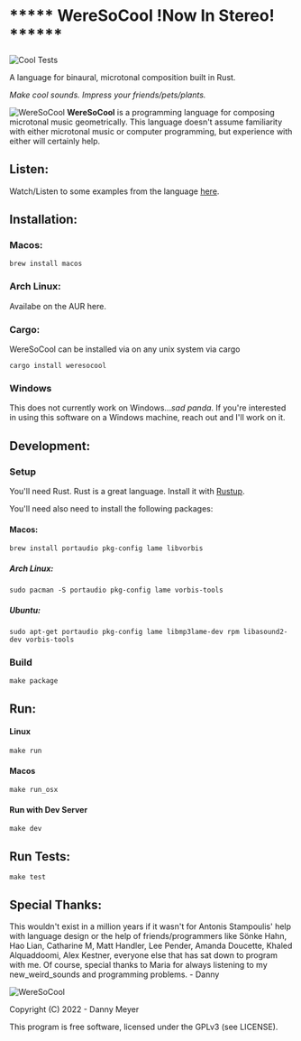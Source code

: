 # ***** WereSoCool __!Now In Stereo!__ ******
![Cool Tests](https://github.com/xasopheno/WereSoCool/workflows/Cool%20Tests/badge.svg)

A language for binaural, microtonal composition built in Rust.

<em>Make cool sounds. Impress your friends/pets/plants.</em>

![WereSoCool](../main/imgs/application.png)
**WereSoCool** is a programming language for composing microtonal music geometrically. This language doesn't assume familiarity with either microtonal music or computer programming, but experience with either will certainly help. 

## Listen:
Watch/Listen to some examples from the language [here](https://www.weresocool.org/play/arcs).

## Installation:
### Macos:

`brew install macos`

### Arch Linux:

Availabe on the AUR here.

### Cargo:

WereSoCool can be installed via on any unix system via cargo

`cargo install weresocool`

### Windows
This does not currently work on Windows...<em>sad panda</em>. If you're interested in using this software on a Windows machine, reach out and I'll work on it. 


## Development:

### Setup
You'll need Rust. Rust is a great language. Install it with [Rustup](https://www.rust-lang.org/en-US/install.html).

You'll need also need to install the following packages:

#### Macos:
`brew install portaudio pkg-config lame libvorbis`

##### Arch Linux:
`sudo pacman -S portaudio pkg-config lame vorbis-tools`

##### Ubuntu:
`sudo apt-get portaudio pkg-config lame libmp3lame-dev rpm libasound2-dev vorbis-tools`

### Build
`make package`

## Run: 
#### Linux
`make run`

#### Macos
`make run_osx`

#### Run with Dev Server
`make dev`

## Run Tests:
`make test`

## Special Thanks:
This wouldn't exist in a million years if it wasn't for Antonis Stampoulis'
help with language design or the help of friends/programmers like
Sönke Hahn, Hao Lian, Catharine M, Matt Handler, Lee Pender, Amanda Doucette, Khaled Alquaddoomi,
Alex Kestner, everyone else that has sat down to program with me.
Of course, special thanks to Maria for always listening to my new_weird_sounds
and programming problems. - Danny

![WereSoCool](../main/imgs/cover.png)

Copyright (C) 2022 - Danny Meyer

This program is free software, licensed under the GPLv3 (see LICENSE).

